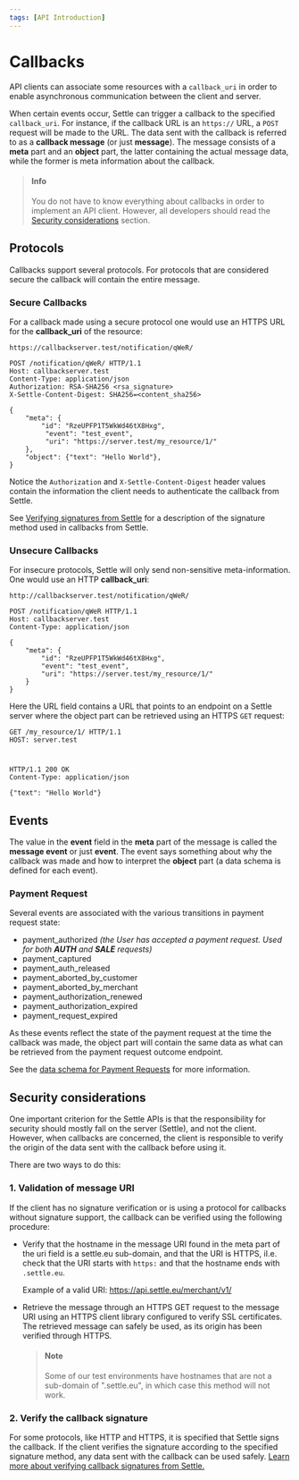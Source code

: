 ```yaml
---
tags: [API Introduction]
---
```


# Callbacks

API clients can associate some resources with a `callback_uri` in order to enable asynchronous communication between the client and server.

When certain events occur, Settle can trigger a callback to the specified `callback_uri`. For instance, if the callback URL is an `https://` URL, a `POST` request will be made to the URL. The data sent with the callback is referred to as a **callback message** (or just **message**). The message consists of a **meta** part and an **object** part, the latter containing the actual message data, while the former is meta information about the callback.

> #### Info
>
> You do not have to know everything about callbacks in order to implement an API client. However, all developers should read the [Security considerations](#security-considerations) section.

####

## Protocols

Callbacks support several protocols. For protocols that are considered secure the callback will contain the entire message.

### Secure Callbacks
For a callback made using a secure protocol one would use an HTTPS URL for the **callback_uri** of the resource: 

`https://callbackserver.test/notification/qWeR/`

```http title="Example request"
POST /notification/qWeR/ HTTP/1.1
Host: callbackserver.test
Content-Type: application/json
Authorization: RSA-SHA256 <rsa_signature>
X-Settle-Content-Digest: SHA256=<content_sha256>

{
    "meta": {
        "id": "RzeUPFP1T5WkWd46tX8Hxg",
         "event": "test_event",
         "uri": "https://server.test/my_resource/1/"
    },
    "object": {"text": "Hello World"},
}
```

Notice the `Authorization` and `X-Settle-Content-Digest` header values contain the information the client needs to authenticate the callback from Settle.

See [Verifying signatures from Settle](./ZG9jOjM0ODE0NTg4-verifying-signatures-from-settle) for a description of the signature method used in callbacks from Settle.

### Unsecure Callbacks

For insecure protocols, Settle will only send non-sensitive meta-information. One would use an HTTP **callback_uri**:

`http://callbackserver.test/notification/qWeR/`

```http title="Example request"
POST /notification/qWeR HTTP/1.1
Host: callbackserver.test
Content-Type: application/json

{
    "meta": {
        "id": "RzeUPFP1T5WkWd46tX8Hxg",
        "event": "test_event",
        "uri": "https://server.test/my_resource/1/"
    }
}
```

Here the URL field contains a URL that points to an endpoint on a Settle server where the object part can be retrieved using an HTTPS `GET` request:

```http title="Request"
GET /my_resource/1/ HTTP/1.1
HOST: server.test
```
#

```http title="Response"
HTTP/1.1 200 OK
Content-Type: application/json

{"text": "Hello World"}
```

####

## Events

The value in the **event** field in the **meta** part of the message is called the **message event** or just **event**. The event says something about why the callback was made and how to interpret the **object** part (a data schema is defined for each event).

### Payment Request

Several events are associated with the various transitions in payment request state:

- payment_authorized *(the User has accepted a payment request. Used for both **AUTH** and **SALE** requests)*
- payment_captured
- payment_auth_released
- payment_aborted_by_customer
- payment_aborted_by_merchant
- payment_authorization_renewed
- payment_authorization_expired
- payment_request_expired

As these events reflect the state of the payment request at the time the callback was made, the object part will contain the same data as what can be retrieved from the payment request outcome endpoint.

See the [data schema for Payment Requests](./b3A6ODY4MjgyNA-merchant-payment-request-create#request-body) for more information.



## Security considerations

One important criterion for the Settle APIs is that the responsibility for security should mostly fall on the server (Settle), and not the client. However, when callbacks are concerned, the client is responsible to verify the origin of the data sent with the callback before using it.

There are two ways to do this:

### 1. Validation of message URI
If the client has no signature verification or is using a protocol for callbacks without signature support, the callback can be verified using the following procedure:

- Verify that the hostname in the message URI found in the meta part of the uri field is a settle.eu sub-domain, and that the URI is HTTPS, iI.e. check that the URI starts with `https:` and that the hostname ends with `.settle.eu`.

  Example of a valid URI:
  https://api.settle.eu/merchant/v1/
 

- Retrieve the message through an HTTPS GET request to the message URI using an HTTPS client library configured to verify SSL certificates. The retrieved message can safely be used, as its origin has been verified through HTTPS.

  > #### Note
  >
  > Some of our test environments have hostnames that are not a sub-domain of ".settle.eu", in which case this method will not work.
 

### 2. Verify the callback signature
For some protocols, like HTTP and HTTPS, it is specified that Settle signs the callback. If the client verifies the signature according to the specified signature method, any data sent with the callback can be used safely.
[Learn more about verifying callback signatures from Settle.](./ZG9jOjM0ODE0NTg4-verifying-signatures-from-settle)
